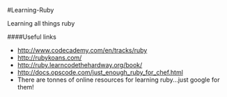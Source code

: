 #Learning-Ruby

Learning all things ruby

####Useful links
- http://www.codecademy.com/en/tracks/ruby
- http://rubykoans.com/
- http://ruby.learncodethehardway.org/book/
- http://docs.opscode.com/just_enough_ruby_for_chef.html
- There are tonnes of online resources for learning ruby...just google for them!

